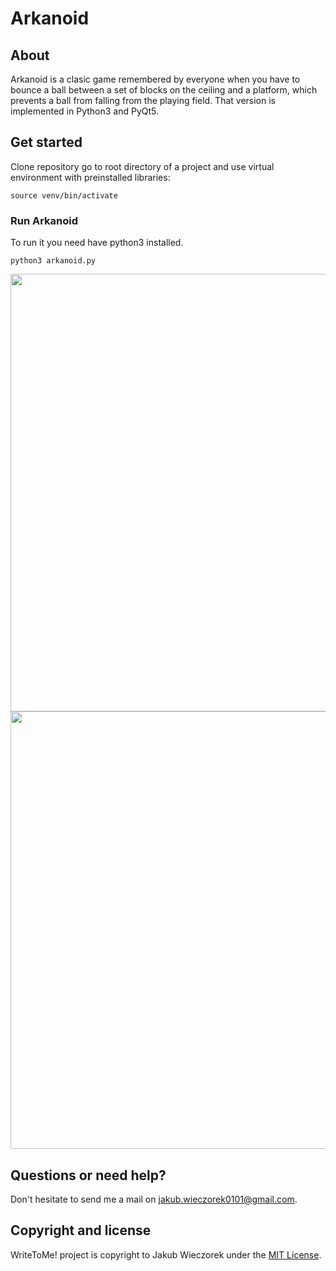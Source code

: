<meta name="google-site-verification" content="RJMxkEkgyFq3pRbV14J29FXTkxgU0HUMFStkLNWY7_0" />

# Arkanoid

## About
Arkanoid is a clasic game remembered by everyone when you have to bounce a ball between a set of blocks on the ceiling
and a platform, which prevents a ball from falling from the playing field. That version is implemented in Python3 and PyQt5. 

## Get started
Clone repository go to root directory of a project and use virtual environment with preinstalled libraries:
```
source venv/bin/activate
```

### Run Arkanoid
To run it you need have python3 installed.
```
python3 arkanoid.py
```

<img src="https://raw.githubusercontent.com/wiki/jakubwieczorek/Arkanoid/start.png" width="700" />
<img src="https://raw.githubusercontent.com/wiki/jakubwieczorek/Arkanoid/main_view.png" width="700" />

## Questions or need help?
Don't hesitate to send me a mail on jakub.wieczorek0101@gmail.com.

## Copyright and license
WriteToMe! project is copyright to Jakub Wieczorek under the [MIT License](https://opensource.org/licenses/MIT).
